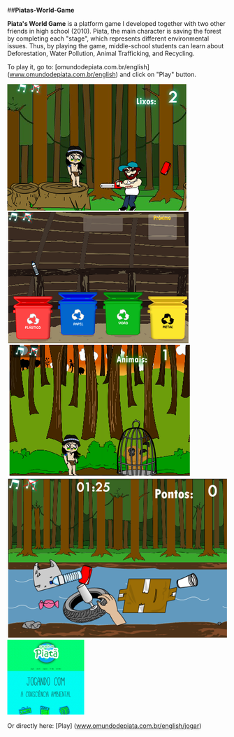 ##**Piatas-World-Game**

**Piata's World Game** is a platform game I developed together with two other friends in high school (2010). Piata, the main character is saving the forest by completing each "stage", which represents different environmental issues. Thus, by playing the game, middle-school students can learn about Deforestation, Water Pollution, Animal Trafficking, and Recycling.

To play it, go to: [omundodepiata.com.br/english] (www.omundodepiata.com.br/english) and click on "Play" button.

<img src="imgs/1.png" alt="First stage Piata's World">
<img src="imgs/2.png" alt="Third stage Piata's World">
<img src="imgs/3.png" alt="Fourth stage Piata's World">
<img src="imgs/4.png" alt="Fourth stage Piata's World">
<img src="imgs/webpage.png" alt="First stage Piata's World" width=35% height=35%>

Or directly here: [Play] (www.omundodepiata.com.br/english/jogar)
